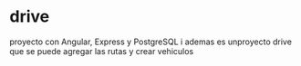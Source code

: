 # drive
proyecto con Angular, Express y PostgreSQL  i  ademas es unproyecto drive que se puede agregar las rutas y crear vehiculos

